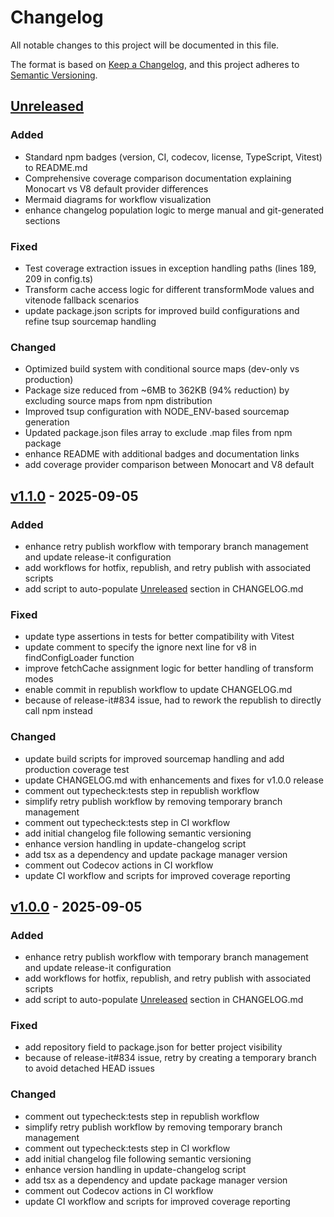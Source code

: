 # Changelog

All notable changes to this project will be documented in this file.

The format is based on [Keep a Changelog](https://keepachangelog.com/en/1.0.0/),
and this project adheres to [Semantic Versioning](https://semver.org/spec/v2.0.0.html).

## [Unreleased]
### Added
- Standard npm badges (version, CI, codecov, license, TypeScript, Vitest) to README.md
- Comprehensive coverage comparison documentation explaining Monocart vs V8 default provider differences
- Mermaid diagrams for workflow visualization
- enhance changelog population logic to merge manual and git-generated sections

### Fixed
- Test coverage extraction issues in exception handling paths (lines 189, 209 in config.ts)
- Transform cache access logic for different transformMode values and vitenode fallback scenarios
- update package.json scripts for improved build configurations and refine tsup sourcemap handling

### Changed
- Optimized build system with conditional source maps (dev-only vs production)
- Package size reduced from ~6MB to 362KB (94% reduction) by excluding source maps from npm distribution
- Improved tsup configuration with NODE_ENV-based sourcemap generation
- Updated package.json files array to exclude .map files from npm package
- enhance README with additional badges and documentation links
- add coverage provider comparison between Monocart and V8 default

## [v1.1.0] - 2025-09-05

### Added
- enhance retry publish workflow with temporary branch management and update release-it configuration
- add workflows for hotfix, republish, and retry publish with associated scripts
- add script to auto-populate [Unreleased] section in CHANGELOG.md

### Fixed
- update type assertions in tests for better compatibility with Vitest
- update comment to specify the ignore next line for v8 in findConfigLoader function
- improve fetchCache assignment logic for better handling of transform modes
- enable commit in republish workflow to update CHANGELOG.md
- because of release-it#834 issue, had to rework the republish to directly call npm instead

### Changed
- update build scripts for improved sourcemap handling and add production coverage test
- update CHANGELOG.md with enhancements and fixes for v1.0.0 release
- comment out typecheck:tests step in republish workflow
- simplify retry publish workflow by removing temporary branch management
- comment out typecheck:tests step in CI workflow
- add initial changelog file following semantic versioning
- enhance version handling in update-changelog script
- add tsx as a dependency and update package manager version
- comment out Codecov actions in CI workflow
- update CI workflow and scripts for improved coverage reporting

## [v1.0.0] - 2025-09-05

### Added
- enhance retry publish workflow with temporary branch management and update release-it configuration
- add workflows for hotfix, republish, and retry publish with associated scripts
- add script to auto-populate [Unreleased] section in CHANGELOG.md

### Fixed
- add repository field to package.json for better project visibility
- because of release-it#834 issue, retry by creating a temporary branch to avoid detached HEAD issues

### Changed
- comment out typecheck:tests step in republish workflow
- simplify retry publish workflow by removing temporary branch management
- comment out typecheck:tests step in CI workflow
- add initial changelog file following semantic versioning
- enhance version handling in update-changelog script
- add tsx as a dependency and update package manager version
- comment out Codecov actions in CI workflow
- update CI workflow and scripts for improved coverage reporting


[Unreleased]: git+https://github.com/oorabona/vitest-monocart-coverage.git/compare/v1.1.0...HEAD
[v1.0.0]: https://github.com/oorabona/vitest-monocart-coverage/releases/tag/v1.0.0
[v1.1.0]: git+https://github.com/oorabona/vitest-monocart-coverage.git/releases/tag/v1.1.0